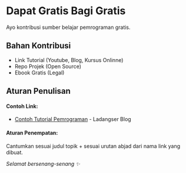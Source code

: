 # Dapat Gratis Bagi Gratis
Ayo kontribusi sumber belajar pemrograman gratis.

## Bahan Kontribusi
- Link Tutorial (Youtube, Blog, Kursus Onlinne)
- Repo Projek (Open Source)
- Ebook Gratis (Legal)

## Aturan Penulisan

#### Contoh Link:
- [Contoh Tutorial Pemrograman](https://www.ladangser.my.id) - Ladangser Blog

#### Aturan Penempatan:
Cantumkan sesuai judul topik + sesuai urutan abjad dari nama link yang dibuat.

*Selamat bersenang-senang ✨*
